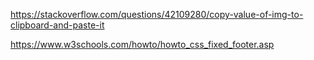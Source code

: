 <!-- With the following help from stack overflow, I was able to create a function to copy a gif's url so it could be pasted elsewhere (like in a messaging system) -->

https://stackoverflow.com/questions/42109280/copy-value-of-img-to-clipboard-and-paste-it


<!-- Info to help with the sticky search bar at bottom of page -->
https://www.w3schools.com/howto/howto_css_fixed_footer.asp
